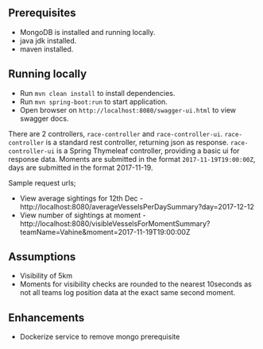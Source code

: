 Prerequisites
- 
- MongoDB is installed and running locally.
- java jdk installed.
- maven installed.

Running locally
-
- Run `mvn clean install` to install dependencies.
- Run `mvn spring-boot:run` to start application.
- Open browser on `http://localhost:8080/swagger-ui.html` to view swagger docs.

There are 2 controllers, `race-controller` and `race-controller-ui`. `race-controller` is a standard rest controller, returning json as response. 
`race-controller-ui` is a Spring Thymeleaf controller, providing a basic ui for response data.
Moments are submitted in the format `2017-11-19T19:00:00Z`, days are submitted in the format 2017-11-19.

Sample request urls;
- View average sightings for 12th Dec - http://localhost:8080/averageVesselsPerDaySummary?day=2017-12-12
- View number of sightings at moment - http://localhost:8080/visibleVesselsForMomentSummary?teamName=Vahine&moment=2017-11-19T19:00:00Z

Assumptions
-
- Visibility of 5km
- Moments for visibility checks are rounded to the nearest 10seconds as not all teams log position data at the exact same second moment. 

Enhancements
-
- Dockerize service to remove mongo prerequisite